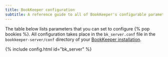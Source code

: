 ```yaml
---
title: BookKeeper configuration
subtitle: A reference guide to all of BookKeeper's configurable parameters
---
```


The table below lists parameters that you can set to configure {% pop bookies %}. All configuration takes place in the `bk_server.conf` file in the `bookkeeper-server/conf` directory of your [BookKeeper installation](../../getting-started/installing).

{% include config.html id="bk_server" %}
